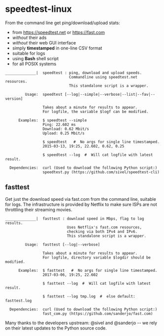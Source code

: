 # speedtest-linux

From the command line get ping/download/upload stats:

- from https://speedtest.net or https://fast.com
- *without* their ads
- *without* their web GUI interface
- simply **timestamped** in one-line CSV format
- suitable for logs
- using **Bash** shell script
- for all POSIX systems


```
______________|  speedtest : ping, download and upload speeds.
                             Commandline using speedtest.net resources.
                             This standalone script is a wrapper. 
                                        
         Usage:  speedtest [--log|--simple|--verbose|--list|--fav|--version]

                 Takes about a minute for results to appear.
                 For logfile, the variable $logf can be modified.

      Examples:  $ speedtest --simple 
                 Ping: 22.602 ms
                 Download: 0.62 Mbit/s
                 Upload: 0.25 Mbit/s
                 
                 $ speedtest   #  No args for single line timestamped.
                 2015-03-13, 19:25, 22.602, 0.62, 0.25

                 $ speedtest --log  #  Will cat logfile with latest result.

  Dependencies:  curl (Used to download the following Python script:)
                 speedtest.py (https://github.com/sivel/speedtest-cli)
```


## fasttest

Get just the download speed via fast.com from the command line,
suitable for logs. The infrastructure is provided by Netflix
to make sure ISPs are not throttling their streaming movies.


```
______________|  fasttest : download speed in Mbps, flag to log results. 
                            Uses Netflix's fast.com resources,
                            checking via both IPv4 and IPv6.
                            This standalone script is a wrapper. 

         Usage:  fasttest [--log|--verbose]

                 Takes about a minute for results to appear.
                 For logfile, directory variable $logdir should be modified.

      Examples:  $ fasttest   #  No args for single line timestamped.
                 2017-03-06, 19:25, 22.602

                 $ fasttest --log  #  Will cat logfile with latest result.

                 $ fasttest --log tmp.log  #  else default: fasttest.log

  Dependencies:  curl (Used to download the following Python script:)
                 fast_com.py (https://github.com/sanderjo/fast.com)
```


Many thanks to the developers upstream: @sivel and @sanderjo -- 
we rely on their latest updates to the Python source code.

